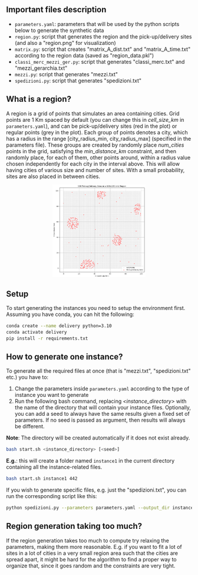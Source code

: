 ## Important files description

* `parameters.yaml`: parameters that will be used by the python scripts below to generate the synthetic data 
* `region.py`: script that generates the region and the pick-up/delivery sites (and also a "region.png" for visualization)
* `matrix.py`: script that creates "matrix_A_dist.txt" and "matrix_A_time.txt" according to the region data (saved as "region_data.pkl")
* `classi_merc_mezzi_ger.py`: script that generates "classi_merc.txt" and "mezzi_gerarchia.txt"
* `mezzi.py`: script that generates "mezzi.txt"
* `spedizioni.py`: script that generates "spedizioni.txt"

## What is a region?

A region is a grid of points that simulates an area containing cities. Grid points are 1 Km spaced by default (you can change this in *cell_size_km* in `parameters.yaml`), and can be pick-up/delivery sites (red in the plot) or regular points (grey in the plot). Each group of points denotes a city, which has a radius in the range [city_radius_min, city_radius_max] (specified in the parameters file). These groups are created by randomly place *num_cities* points in the grid, satisfying the *min_distance_km* constraint, and then randomly place, for each of them, other points around, within a radius value chosen independently for each city in the interval above. This will allow having cities of various size and number of sites. With a small probability, sites are also placed in between cities.

<p align="center">
<img src="img/region.png" alt="Example Image" style="width: 50%;">
</p>

## Setup

To start generating the instances you need to setup the environment first. Assuming you have conda, you can hit the following:

```bash
conda create --name delivery python=3.10
conda activate delivery
pip install -r requirements.txt
```

## How to generate one instance?

To generate all the required files at once (that is "mezzi.txt", "spedizioni.txt" etc.) you have to:
1. Change the parameters inside `parameters.yaml` according to the type of instance you want to generate
2. Run the following bash command, replacing *<instance_directory>* with the name of the directory that will contain your instance files. Optionally, you can add a seed to always have the same results given a fixed set of parameters. If no seed is passed as argument, then results will always be different.

**Note**: The directory will be created automatically if it does not exist already.
```bash
bash start.sh <instance_directory> [<seed>]
```

**E.g.**: this will create a folder named `instance1` in the current directory containing all the instance-related files.
```bash
bash start.sh instance1 442
```

If you wish to generate specific files, e.g. just the "spedizioni.txt", you can run the corresponding script like this:
```bash
python spedizioni.py --parameters parameters.yaml --output_dir instance1 --seed 442
```

## Region generation taking too much?

If the region generation takes too much to compute try relaxing the parameters, making them more reasonable. E.g. if you want to fit a lot of sites in a lot of cities in a very small region area such that the cities are spread apart, it might be hard for the algorithm to find a proper way to organize that, since it goes random and the constraints are very tight.
